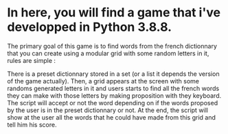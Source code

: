 # In here, you will find a game that i've developped in Python 3.8.8.
The primary goal of this game is to find words from the french dictionnary that you can create using a modular grid with some random letters in it, rules are simple :

There is a preset dictionnary stored in a set (or a list it depends the version of the game actually).
Then, a grid appears at the screen with some randoms generated letters in it and users starts to find all the french words they can make with those letters by making proposition with they keyboard.
The script will accept or not the word depending on if the words proposed by the user is in the preset dictionnary or not.
At the end, the script will show at the user all the words that he could have made from this grid and tell him his score.
